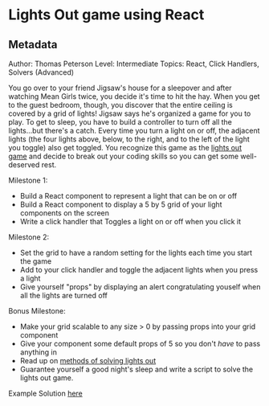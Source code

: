# Lights Out game using React

## Metadata
Author: Thomas Peterson
Level: Intermediate
Topics: React, Click Handlers, Solvers (Advanced)

You go over to your friend Jigsaw's house for a sleepover and after watching
Mean Girls twice, you decide it's time to hit the hay. When you get to the guest
bedroom, though, you discover that the entire ceiling is covered by a grid of lights!
Jigsaw says he's organized a game for you to play. To get to sleep, you have
to build a controller to turn off all the lights...but there's a catch. Every
time you turn a light on or off, the adjacent lights (the four lights above,
below, to the right, and to the left of the light you toggle) also get toggled.
You recognize this game as the [lights out game](https://en.wikipedia.org/wiki/Lights_Out_(game))
and decide to break out your coding skills so you can get some well-deserved rest.

Milestone 1:
  - Build a React component to represent a light that can be on or off
  - Build a React component to display a 5 by 5 grid of your light components on the screen
  - Write a click handler that Toggles a light on or off when you click it

Milestone 2:
  - Set the grid to have a random setting for the lights each time you start the game
  - Add to your click handler and toggle the adjacent lights when you press a light
  - Give yourself "props" by displaying an alert congratulating youself when all the lights are turned off

Bonus Milestone:
  - Make your grid scalable to any size > 0 by passing props into your grid component
  - Give your component some default props of 5 so you don't _have_ to pass anything in
  - Read up on [methods of solving lights out](http://www.logicgamesonline.com/lightsout/tutorial.html)
  - Guarantee yourself a good night's sleep and write a script to solve the lights out game.

Example Solution [here](http://codepen.io/ripleyaffect/pen/xGrByr)